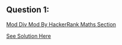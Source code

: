 Question 1:
------------
[Mod Div Mod By HackerRank Maths Section](https://www.hackerrank.com/challenges/python-mod-divmod/problem)

[See Solution Here](https://github.com/Avi-1996/100DaysCodeChallenge/blob/master/100DayCode/Day50/Ques1.py)
